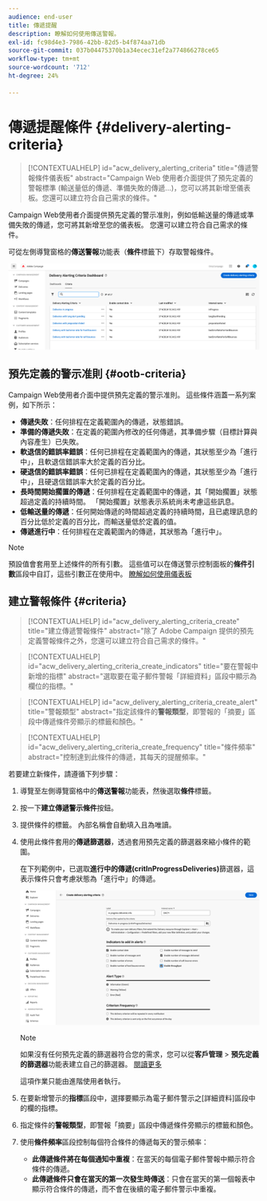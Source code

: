 ```yaml
---
audience: end-user
title: 傳遞提醒
description: 瞭解如何使用傳送警報。
exl-id: fc98d4e3-7986-42bb-82d5-b4f874aa71db
source-git-commit: 037b04475370b1a34ecec31ef2a774866278ce65
workflow-type: tm+mt
source-wordcount: '712'
ht-degree: 24%

---
```


# 傳遞提醒條件 {#delivery-alerting-criteria}

>[!CONTEXTUALHELP]
>id="acw_delivery_alerting_criteria"
>title="傳遞警報條件儀表板"
>abstract="Campaign Web 使用者介面提供了預先定義的警報標準 (輸送量低的傳遞、準備失敗的傳遞…)，您可以將其新增至儀表板。您還可以建立符合自己需求的條件。"

Campaign Web使用者介面提供預先定義的警示准則，例如低輸送量的傳遞或準備失敗的傳遞，您可將其新增至您的儀表板。 您還可以建立符合自己需求的條件。

可從左側導覽窗格的&#x200B;**傳送警報**&#x200B;功能表（**條件**&#x200B;標籤下）存取警報條件。

![傳送警示功能表中顯示的警示條件清單](assets/alerting-criteria-list.png)

## 預先定義的警示准則 {#ootb-criteria}

Campaign Web使用者介面中提供預先定義的警示准則。 這些條件涵蓋一系列案例，如下所示：

* **傳遞失敗**：任何排程在定義範圍內的傳遞，狀態錯誤。
* **準備的傳遞失敗**：在定義的範圍內修改的任何傳遞，其準備步驟（目標計算與內容產生）已失敗。
* **軟退信的錯誤率錯誤**：任何已排程在定義範圍內的傳遞，其狀態至少為「進行中」，且軟退信錯誤率大於定義的百分比。
* **硬退信的錯誤率錯誤**：任何已排程在定義範圍內的傳遞，其狀態至少為「進行中」，且硬退信錯誤率大於定義的百分比。
* **長時間開始擱置的傳遞**：任何排程在定義範圍中的傳遞，其「開始擱置」狀態超過定義的持續時間。 「開始擱置」狀態表示系統尚未考慮這些訊息。
* **低輸送量的傳遞**：任何開始傳遞的時間超過定義的持續時間，且已處理訊息的百分比低於定義的百分比，而輸送量低於定義的值。
* **傳遞進行中**：任何排程在定義範圍內的傳遞，其狀態為「進行中」。

>[!NOTE]
>
>預設值會套用至上述條件的所有引數。 這些值可以在傳送警示控制面板的&#x200B;**條件引數**&#x200B;區段中自訂，這些引數正在使用中。 [瞭解如何使用儀表板](../msg/delivery-alerting-dashboards.md)

## 建立警報條件 {#criteria}

>[!CONTEXTUALHELP]
>id="acw_delivery_alerting_criteria_create"
>title="建立傳遞警報條件"
>abstract="除了 Adobe Campaign 提供的預先定義警報條件之外，您還可以建立符合自己需求的條件。"

>[!CONTEXTUALHELP]
>id="acw_delivery_alerting_criteria_create_indicators"
>title="要在警報中新增的指標"
>abstract="選取要在電子郵件警報「詳細資料」區段中顯示為欄位的指標。"

>[!CONTEXTUALHELP]
>id="acw_delivery_alerting_criteria_create_alert"
>title="警報類型"
>abstract="指定該條件的&#x200B;**警報類型**，即警報的「摘要」區段中傳遞條件旁顯示的標籤和顏色。"

>[!CONTEXTUALHELP]
>id="acw_delivery_alerting_criteria_create_frequency"
>title="條件頻率"
>abstract="控制達到此條件的傳遞，其每天的提醒頻率。"

若要建立新條件，請遵循下列步驟：

1. 導覽至左側導覽窗格中的&#x200B;**傳送警報**&#x200B;功能表，然後選取&#x200B;**條件**&#x200B;標籤。
1. 按一下&#x200B;**建立傳遞警示條件**&#x200B;按鈕。
1. 提供條件的標籤。 內部名稱會自動填入且為唯讀。
1. 使用此條件套用的&#x200B;**傳遞篩選器**，透過套用預先定義的篩選器來縮小條件的範圍。

   在下列範例中，已選取&#x200B;**進行中的傳遞(critInProgressDeliveries)**&#x200B;篩選器，這表示條件只會考慮狀態為「進行中」的傳遞。

   ![使用選取的篩選器警示條件屬性的範例](assets/alerting-criteria-properties.png)

   >[!NOTE]
   >
   >如果沒有任何預先定義的篩選器符合您的需求，您可以從&#x200B;**客戶管理** > **預先定義的篩選器**&#x200B;功能表建立自己的篩選器。 [閱讀更多](../get-started/predefined-filters.md)
   >
   >這項作業只能由進階使用者執行。

1. 在要新增警示的&#x200B;**指標**&#x200B;區段中，選擇要顯示為電子郵件警示之[詳細資料]區段中的欄的指標。

1. 指定條件的&#x200B;**警報類型**，即警報「摘要」區段中傳遞條件旁顯示的標籤和顏色。

1. 使用&#x200B;**條件頻率**&#x200B;區段控制每個符合條件的傳遞每天的警示頻率：

   * **此傳遞條件將在每個通知中重複**：在當天的每個電子郵件警報中顯示符合條件的傳遞。
   * **此傳遞條件只會在當天的第一次發生時傳送**：只會在當天的第一個報表中顯示符合條件的傳遞，而不會在後續的電子郵件警示中重複。